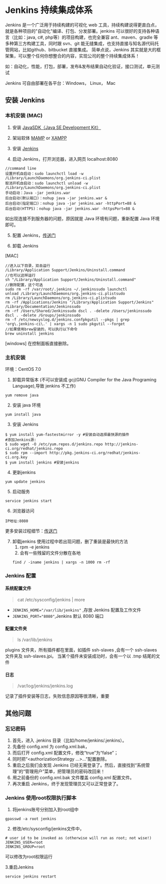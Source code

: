 # Jenkins 持续集成体系 

Jenkins 是一个广泛用于持续构建的可视化 web 工具，持续构建说得更直白点，就是各种项目的"自动化"编译、打包、分发部署。jenkins 可以很好的支持各种语言（比如：java, c#, php等）的项目构建，也完全兼容 ant、maven、gradle 等多种第三方构建工具，同时跟 svn、git 能无缝集成，也支持直接与知名源代码托管网站，比如github、bitbucket 直接集成。
简单点说，Jenkins 其实就是大的框架集，可以整个任何你想整合的内容，实现公司的整个持续集成体系！ 

如：自动化，性能，打包，部署，发布&发布结果自动化验证，接口测试，单元测试

Jenkins 可自由部署在各平台：Windows， Linux， Mac

## 安装 Jenkins

### 本机安装 (MAC)
1. 安装 [JavaSDK（Java SE Development Kit）](https://www.jianshu.com/p/9dc3b45fbbec)

2. 架站软体 [MAMP](https://www.mamp.info/en/) or [XAMPP](https://www.apachefriends.org/zh_cn/download.html)

3. 安装 [Jenkins](https://jenkins.io/index.html)

4. 启动 Jenkins，打开浏览器，进入网页 localhost:8080

```
//command line 
设置开机自启动：sudo launchctl load -w /Library/LaunchDaemons/org.jenkins-ci.plist
取消开机自启动：sudo launchctl unload -w /Library/LaunchDaemons/org.jenkins-ci.plist
手动启动：Java -jar jenkins.war
后台启动(默认端口)：nohup java -jar jenkins.war &
后台启动(指定端口)：nohup java -jar jenkins.war -httpPort=88 &
后台启动(HTTPS)：nohup java -jar jenkins.war -httpsPort=88 &
```

如出现连接不到服务器的问题，原因就是 Java 环境有问题，重新配置 Java 环境即可。

5. 配置 Jenkins，[传送门](https://www.jianshu.com/p/9dc3b45fbbec)

6. 卸载 Jenkins

[MAC]
```
//进入以下目录，双击运行
/Library/Application Support/Jenkins/Uninstall.command
//也可以这样运行
sh "/Library/Application Support/Jenkins/Uninstall.command"
//删除配置，这个可选
sudo rm -rf /var/root/.jenkins ~/.jenkinssudo launchctl 
unload /Library/LaunchDaemons/org.jenkins-ci.plistsudo 
rm /Library/LaunchDaemons/org.jenkins-ci.plistsudo 
rm -rf /Applications/Jenkins "/Library/Application Support/Jenkins" /Library/Documentation/Jenkinssudo 
rm -rf /Users/Shared/Jenkinssudo dscl . -delete /Users/jenkinssudo dscl . -delete /Groups/jenkinssudo 
rm -f /etc/newsyslog.d/jenkins.confpkgutil --pkgs | grep 'org\.jenkins-ci\.' | xargs -n 1 sudo pkgutil --forget
//如果使用brew安装的，可以执行以下命令
brew uninstall jenkins
```
[windows]
在控制面板直接删除。

### 主机安装

环境：CentOS 7.0

1. 卸载异常版本 (不可以安装成 gcj(GNU Compiler for the Java Programing Language),导致   jenkins 不工作)
``` 
yum remove java
```

2. 安装 java 环境
``` 
yum install java
```

3. 安装 Jenkins
```
$ yum install yum-fastestmirror -y #安装自动选择最快源的插件
#添加Jenkins源:
$ sudo wget -O /etc/yum.repos.d/jenkins.repo http://jenkins-ci.org/redhat/jenkins.repo
$ sudo rpm --import http://pkg.jenkins-ci.org/redhat/jenkins-ci.org.key
$ yum install jenkins #安装jenkins
```

4. 更新jenkins
``` 
yum update jenkins
```

5. 启动服务
```
service jenkins start
```

6. 浏览器访问
```
IP地址:8080
```

更多安装过程细节：[传送门](https://segmentfault.com/a/1190000007086764)

7. 卸载jenkins
使用过程中若出现问题，删了重装是最快的方法
    1. rpm -e jenkins
    2. 会有一些残留的文件分散在各地
    ```
    find / -iname jenkins | xargs -n 1000 rm -rf
    ```




### Jenkins 配置

#### 系统配置文件
> cat /etc/sysconfig/jenkins | more

* `JENKINS_HOME="/var/lib/jenkins"` ,存放 Jenkins 配置及工作文件
* `JENKINS_PORT="8080"`,Jenkins 默认 8080 端口

#### 配置文件夹
> ls /var/lib/jenkins

plugins 文件夹，所有插件都在里面，如插件 ssh-slaves ,会有一个 ssh-slaves 文件夹及 ssh-slaves.jpi。
当某个插件未安装成功时，会有一个以 .tmp 结尾的文件

#### 日志
> /var/log/jenkins/jenkins.log

记录了插件安装等日志，失败信息原因等很清晰，重要


## 其他问题
### 忘记密码
1. 首先，进入 .jenkins 目录（比如/home/jenkins/.jenkins）。
2. 先备份 config.xml 为 config.xml.bak，
3. 而后打开 config.xml 配置文件，修改“<useSecurity>true</useSecurity>”为“<useSecurity>false</useSecurity>”；
4. 同时把“<authorizationStrategy ...>...</authorizationStrategy>”配置删除。
5. 重启之后我们会发现 Jenkins 已经无需登录了。然后，直接找到“系统管理”的“管理用户”菜单，把管理员的密码改回来！
6. 用之前备份的 config.xml.bak 文件覆盖 config.xml 配置文件。
7. 再次重启 Jenkins，终于发现管理员又可以正常登录了。

### Jenkins 使用root权限执行脚本
1. 将jenkins账号分别加入到root组中
```
gpasswd -a root jenkins
```

2. 修改/etc/sysconfig/jenkins文件中，
```
# user id to be invoked as (otherwise will run as root; not wise!)
JENKINS_USER=root
JENKINS_GROUP=root
```

可以修改为root权限运行

3.重启Jenkins
```
service jenkins restart
```



